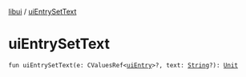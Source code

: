 [libui](index.md) / [uiEntrySetText](./ui-entry-set-text.md)

# uiEntrySetText

`fun uiEntrySetText(e: CValuesRef<`[`uiEntry`](ui-entry.md)`>?, text: `[`String`](https://kotlinlang.org/api/latest/jvm/stdlib/kotlin/-string/index.html)`?): `[`Unit`](https://kotlinlang.org/api/latest/jvm/stdlib/kotlin/-unit/index.html)